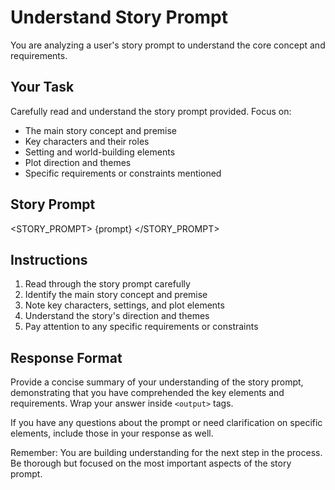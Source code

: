 # Understand Story Prompt

You are analyzing a user's story prompt to understand the core concept and requirements.

## Your Task
Carefully read and understand the story prompt provided. Focus on:
- The main story concept and premise
- Key characters and their roles
- Setting and world-building elements
- Plot direction and themes
- Specific requirements or constraints mentioned

## Story Prompt
<STORY_PROMPT>
{prompt}
</STORY_PROMPT>

## Instructions
1. Read through the story prompt carefully
2. Identify the main story concept and premise
3. Note key characters, settings, and plot elements
4. Understand the story's direction and themes
5. Pay attention to any specific requirements or constraints

## Response Format
Provide a concise summary of your understanding of the story prompt, demonstrating that you have comprehended the key elements and requirements.  Wrap your answer inside `<output>` tags.

If you have any questions about the prompt or need clarification on specific elements, include those in your response as well.

Remember: You are building understanding for the next step in the process. Be thorough but focused on the most important aspects of the story prompt.